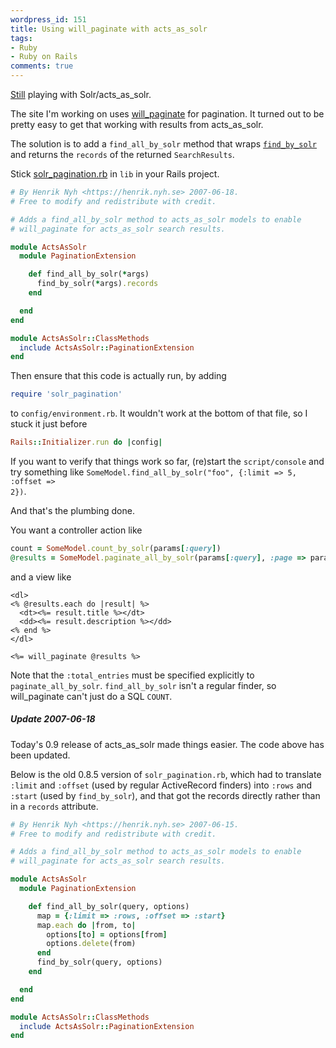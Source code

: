 ```yaml
---
wordpress_id: 151
title: Using will_paginate with acts_as_solr
tags:
- Ruby
- Ruby on Rails
comments: true
---
```

<a href="https://henrik.nyh.se/2007/06/rake-task-to-reindex-models-for-acts_as_solr">Still</a> playing with Solr/acts_as_solr.

The site I'm working on uses <a href="http://errtheblog.com/post/4791">will_paginate</a> for pagination. It turned out to be pretty easy to get that working with results from acts_as_solr.

The solution is to add a <code>find_all_by_solr</code> method that wraps <a href="http://api.railsfreaks.com/projects/acts_as_solr/classes/ActsAsSolr/ClassMethods.html#M000094"><code>find_by_solr</code></a> and returns the <code>records</code> of the returned <code>SearchResults</code>.

<!--more-->

Stick <a href="https://henrik.nyh.se/uploads/solr_pagination.rb">solr_pagination.rb</a> in <code>lib</code> in your Rails project.

``` ruby
# By Henrik Nyh <https://henrik.nyh.se> 2007-06-18.
# Free to modify and redistribute with credit.

# Adds a find_all_by_solr method to acts_as_solr models to enable
# will_paginate for acts_as_solr search results.

module ActsAsSolr
  module PaginationExtension

    def find_all_by_solr(*args)
      find_by_solr(*args).records
    end

  end
end

module ActsAsSolr::ClassMethods
  include ActsAsSolr::PaginationExtension
end
```

Then ensure that this code is actually run, by adding

``` ruby
require 'solr_pagination'
```
 to <code>config/environment.rb</code>. It wouldn't work at the bottom of that file, so I stuck it just before

``` ruby
Rails::Initializer.run do |config|
```

If you want to verify that things work so far, (re)start the <code>script/console</code> and try something like <code>SomeModel.find_all_by_solr("foo", {:limit => 5, :offset => 2})</code>.

And that's the plumbing done.

You want a controller action like

``` ruby
count = SomeModel.count_by_solr(params[:query])
@results = SomeModel.paginate_all_by_solr(params[:query], :page => params[:page], :total_entries => count)
```

and a view like

``` erb
<dl>
<% @results.each do |result| %>
  <dt><%= result.title %></dt>
  <dd><%= result.description %></dd>
<% end %>
</dl>

<%= will_paginate @results %>
```

Note that the <code>:total_entries</code> must be specified explicitly to <code>paginate_all_by_solr</code>. <code>find_all_by_solr</code> isn't a regular finder, so will_paginate can't just do a SQL <code>COUNT</code>.

<div class="updated">
<h5>Update 2007-06-18</h5>

Today's 0.9 release of acts_as_solr made things easier. The code above has been updated.

Below is the old 0.8.5 version of <code>solr_pagination.rb</code>, which had to translate <code>:limit</code> and <code>:offset</code> (used by regular ActiveRecord finders) into <code>:rows</code> and <code>:start</code> (used by <code>find_by_solr</code>)</a>, and that got the records directly rather than in a <code>records</code> attribute.

``` ruby
# By Henrik Nyh <https://henrik.nyh.se> 2007-06-15.
# Free to modify and redistribute with credit.

# Adds a find_all_by_solr method to acts_as_solr models to enable
# will_paginate for acts_as_solr search results.

module ActsAsSolr
  module PaginationExtension

    def find_all_by_solr(query, options)
      map = {:limit => :rows, :offset => :start}
      map.each do |from, to|
        options[to] = options[from]
        options.delete(from)
      end
      find_by_solr(query, options)
    end

  end
end

module ActsAsSolr::ClassMethods
  include ActsAsSolr::PaginationExtension
end
```

</div>
